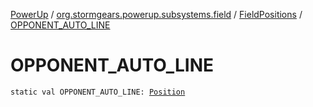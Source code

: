 [PowerUp](../../index.md) / [org.stormgears.powerup.subsystems.field](../index.md) / [FieldPositions](index.md) / [OPPONENT_AUTO_LINE](./-o-p-p-o-n-e-n-t_-a-u-t-o_-l-i-n-e.md)

# OPPONENT_AUTO_LINE

`static val OPPONENT_AUTO_LINE: `[`Position`](../../org.stormgears.powerup.subsystems.navigator/-position/index.md)